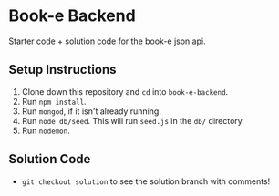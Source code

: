 # Book-e Backend

Starter code + solution code for the book-e json api.

## Setup Instructions

1. Clone down this repository and `cd` into `book-e-backend`.
2. Run `npm install`.
3. Run `mongod`, if it isn't already running.
4. Run `node db/seed`. This will run `seed.js` in the `db/` directory.
5. Run `nodemon`.

## Solution Code

* `git checkout solution` to see the solution branch with comments!
